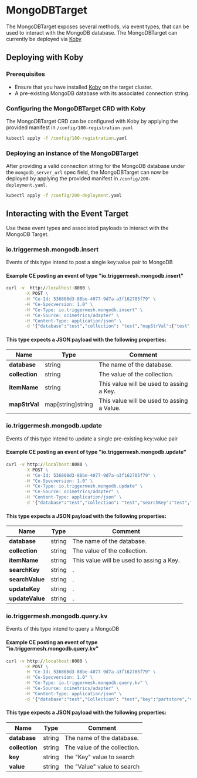 # MongoDBTarget

The MongoDBTarget exposes several methods, via event types, that can be used to interact with the MongoDB database.
The MongoDBTarget can currently be deployed via [Koby](https://github.com/triggermesh/koby)

## Deploying with Koby

### Prerequisites
* Ensure that you have installed [Koby](https://github.com/triggermesh/koby) on the target cluster.
* A pre-existing MongoDB database with its associated connection string.

### Configuring the MongoDBTarget CRD with Koby
The MongoDBTarget CRD can be configured with Koby by applying the provided manifest in `/config/100-registration.yaml`
```cmd
kubectl apply -f /config/100-registration.yaml
```

### Deploying an instance of the MongoDBTarget
After providing a valid connection string for the MongoDB database under the `mongodb_server_url` spec field,
the MongoDBTarget can now be deployed by applying the provided manifest in `/config/200-deployment.yaml`.
```cmd
kubectl apply -f /config/200-deployment.yaml
```

## Interacting with the Event Target
Use these event types and associated payloads to interact with the MongoDB Target.

### io.triggermesh.mongodb.insert

Events of this type intend to post a single key:value pair to MongoDB

#### Example CE posting an event of type "io.triggermesh.mongodb.insert"


```cmd
curl -v  http://localhost:8080 \
       -X POST \
       -H "Ce-Id: 536808d3-88be-4077-9d7a-a3f162705f79" \
       -H "Ce-Specversion: 1.0" \
       -H "Ce-Type: io.triggermesh.mongodb.insert" \
       -H "Ce-Source: ocimetrics/adapter" \
       -H "Content-Type: application/json" \
       -d '{"database":"test","collection": "test","mapStrVal":{"test":"testdd1","test2":"test3"}}'
```

#### This type expects a JSON payload with the following properties:

| Name  |  Type |  Comment |
|---|---|---|
| **database** | string | The name of the database.  |
| **collection** | string | The value of the collection. |
| **itemName** | string | This value will be used to assing a Key.  |
| **mapStrVal** | map[string]string | This value will be used to assing a Value. |

### io.triggermesh.mongodb.update

Events of this type intend to update a single pre-existing key:value pair

#### Example CE posting an event of type "io.triggermesh.mongodb.update"

```cmd
curl -v http://localhost:8080 \
       -X POST \
       -H "Ce-Id: 536808d3-88be-4077-9d7a-a3f162705f79" \
       -H "Ce-Specversion: 1.0" \
       -H "Ce-Type: io.triggermesh.mongodb.update" \
       -H "Ce-Source: ocimetrics/adapter" \
       -H "Content-Type: application/json" \
       -d '{"database":"test","collection": "test","searchKey":"test","searchValue":"testdd1","updateKey":"partstore","updateValue":"UP FOR GRABS"}'
```

#### This type expects a JSON payload with the following properties:

| Name  |  Type |  Comment |
|---|---|---|
| **database** | string | The name of the database.  |
| **collection** | string | The value of the collection. |
| **itemName** | string | This value will be used to assing a Key.  |
| **searchKey** | string | . |
| **searchValue** | string | .  |
| **updateKey** | string | .  |
| **updateValue** | string |. |

### io.triggermesh.mongodb.query.kv

Events of this type intend to query a MongoDB

#### Example CE posting an event of type "io.triggermesh.mongodb.query.kv"

```cmd
curl -v http://localhost:8080 \
       -X POST \
       -H "Ce-Id: 536808d3-88be-4077-9d7a-a3f162705f79" \
       -H "Ce-Specversion: 1.0" \
       -H "Ce-Type: io.triggermesh.mongodb.query.kv" \
       -H "Ce-Source: ocimetrics/adapter" \
       -H "Content-Type: application/json" \
       -d '{"database":"test","Collection": "test","key":"partstore","value":"UP FOR GRABS"}'
```

#### This type expects a JSON payload with the following properties:

| Name  |  Type |  Comment |
|---|---|---|
| **database** | string | The name of the database.  |
| **collection** | string | The value of the collection. |
| **key** | string | the "Key" value to search  |
| **value** | string | the "Value" value to search |
